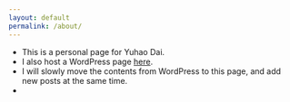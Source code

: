 ```yaml
---
layout: default
permalink: /about/
---
```


* This is a personal page for Yuhao Dai.
* I also host a WordPress page [here][1].
* I will slowly move the contents from WordPress to this page, and add new posts at the same time.
* 

[1]:	https://y2d.club
